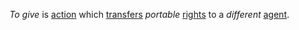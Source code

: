 *To give* is [action](https://github.com/gcassel/Modular-Organization-Terminology/blob/master/terms/action.md) which [transfers](https://github.com/gcassel/Modular-Organization-Terminology/blob/master/terms/transfer.md) *portable* [rights](https://github.com/gcassel/Modular-Organization-Terminology/blob/master/terms/right.md) to a *different* [agent](https://github.com/gcassel/Modular-Organization-Terminology/blob/master/terms/agent.md).
